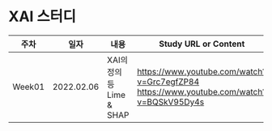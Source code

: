 # XAI 스터디

|주차|일자|내용|Study URL or Content|정리자료|
|---|---|---|---|---|
|Week01|2022.02.06|XAI의 정의 등<br>Lime & SHAP|https://www.youtube.com/watch?v=Grc7egfZP84<br>https://www.youtube.com/watch?v=BQSkV95Dy4s|https://github.com/JayHong99/eXplainable-AI/tree/master/XAI%20Study/Week01|
